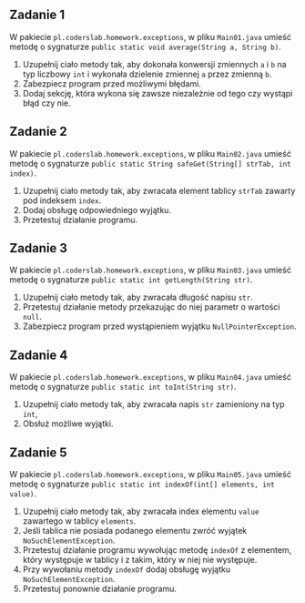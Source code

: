 ## Zadanie 1

W pakiecie `pl.coderslab.homework.exceptions`, w pliku `Main01.java` umieść metodę o sygnaturze `public static void average(String a, String b)`.

1. Uzupełnij ciało metody tak, aby dokonała konwersji zmiennych `a` i `b` na typ liczbowy `int` i wykonała dzielenie zmiennej `a` przez zmienną `b`.
2. Zabezpiecz program przed możliwymi błędami.
3. Dodaj sekcję, która wykona się zawsze niezależnie od tego czy wystąpi błąd czy nie.
## Zadanie 2

W pakiecie `pl.coderslab.homework.exceptions`, w pliku `Main02.java` umieść metodę o sygnaturze `public static String safeGet(String[] strTab, int index)`.

1. Uzupełnij ciało metody tak, aby zwracała element tablicy `strTab` zawarty pod indeksem `index`.
2. Dodaj obsługę odpowiedniego wyjątku.
3. Przetestuj działanie programu.
## Zadanie 3

W pakiecie `pl.coderslab.homework.exceptions`, w pliku `Main03.java` umieść metodę o sygnaturze `public static int getLength(String str)`.

1. Uzupełnij ciało metody tak, aby zwracała długość napisu `str`.
2. Przetestuj działanie metody przekazując do niej parametr o wartości `null`.
3. Zabezpiecz program przed wystąpieniem wyjątku `NullPointerException`.
## Zadanie 4

W pakiecie `pl.coderslab.homework.exceptions`, w pliku `Main04.java` umieść metodę o sygnaturze `public static int toInt(String str)`.

1. Uzupełnij ciało metody tak, aby zwracała napis `str` zamieniony na typ `int`,
2. Obsłuż możliwe wyjątki.
## Zadanie 5

W pakiecie `pl.coderslab.homework.exceptions`, w pliku `Main05.java` umieść metodę o sygnaturze `public static int indexOf(int[] elements, int value)`.

1. Uzupełnij ciało metody tak, aby zwracała index elementu `value` zawartego w tablicy `elements`.
2. Jeśli tablica nie posiada podanego elementu zwróć wyjątek `NoSuchElementException`. 
3. Przetestuj działanie programu wywołując metodę `indexOf` z elementem, który występuje w tablicy i z takim, który w niej nie występuje. 
4. Przy wywołaniu metody `indexOf` dodaj obsługę wyjątku `NoSuchElementException`.
5. Przetestuj ponownie działanie programu.
